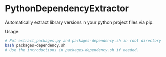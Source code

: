 # PythonDependencyExtractor
Automatically extract library versions in your python project files via pip.



Usage:

```bash
# Put extract_packages.py and packages-dependency.sh in root directory of your project and run
bash packages-dependency.sh
# Use the introductions in packages-dependency.sh if needed.
```



